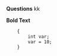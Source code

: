 **Questions**
kk
<question source="question-01" />

**Bold Text** <inject key="azureaduseremail" enableCopy="true" enableClickToPaste="false" />

<grouped-questions source="group-question-01" />

```language
    {
        int var;
        var = 10;
    }
```